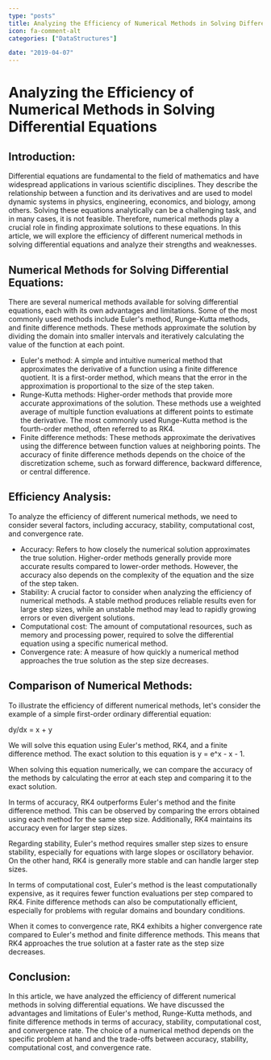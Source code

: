 ```yaml
---
type: "posts"
title: Analyzing the Efficiency of Numerical Methods in Solving Differential Equations
icon: fa-comment-alt
categories: ["DataStructures"]

date: "2019-04-07"
---
```




# Analyzing the Efficiency of Numerical Methods in Solving Differential Equations

## Introduction:

Differential equations are fundamental to the field of mathematics and have widespread applications in various scientific disciplines. They describe the relationship between a function and its derivatives and are used to model dynamic systems in physics, engineering, economics, and biology, among others. Solving these equations analytically can be a challenging task, and in many cases, it is not feasible. Therefore, numerical methods play a crucial role in finding approximate solutions to these equations. In this article, we will explore the efficiency of different numerical methods in solving differential equations and analyze their strengths and weaknesses.

## Numerical Methods for Solving Differential Equations:

There are several numerical methods available for solving differential equations, each with its own advantages and limitations. Some of the most commonly used methods include Euler's method, Runge-Kutta methods, and finite difference methods. These methods approximate the solution by dividing the domain into smaller intervals and iteratively calculating the value of the function at each point.

- Euler's method: A simple and intuitive numerical method that approximates the derivative of a function using a finite difference quotient. It is a first-order method, which means that the error in the approximation is proportional to the size of the step taken.
- Runge-Kutta methods: Higher-order methods that provide more accurate approximations of the solution. These methods use a weighted average of multiple function evaluations at different points to estimate the derivative. The most commonly used Runge-Kutta method is the fourth-order method, often referred to as RK4.
- Finite difference methods: These methods approximate the derivatives using the difference between function values at neighboring points. The accuracy of finite difference methods depends on the choice of the discretization scheme, such as forward difference, backward difference, or central difference.

## Efficiency Analysis:

To analyze the efficiency of different numerical methods, we need to consider several factors, including accuracy, stability, computational cost, and convergence rate.

- Accuracy: Refers to how closely the numerical solution approximates the true solution. Higher-order methods generally provide more accurate results compared to lower-order methods. However, the accuracy also depends on the complexity of the equation and the size of the step taken.
- Stability: A crucial factor to consider when analyzing the efficiency of numerical methods. A stable method produces reliable results even for large step sizes, while an unstable method may lead to rapidly growing errors or even divergent solutions.
- Computational cost: The amount of computational resources, such as memory and processing power, required to solve the differential equation using a specific numerical method.
- Convergence rate: A measure of how quickly a numerical method approaches the true solution as the step size decreases.

## Comparison of Numerical Methods:

To illustrate the efficiency of different numerical methods, let's consider the example of a simple first-order ordinary differential equation:

dy/dx = x + y

We will solve this equation using Euler's method, RK4, and a finite difference method. The exact solution to this equation is y = e^x - x - 1.

When solving this equation numerically, we can compare the accuracy of the methods by calculating the error at each step and comparing it to the exact solution.

In terms of accuracy, RK4 outperforms Euler's method and the finite difference method. This can be observed by comparing the errors obtained using each method for the same step size. Additionally, RK4 maintains its accuracy even for larger step sizes.

Regarding stability, Euler's method requires smaller step sizes to ensure stability, especially for equations with large slopes or oscillatory behavior. On the other hand, RK4 is generally more stable and can handle larger step sizes.

In terms of computational cost, Euler's method is the least computationally expensive, as it requires fewer function evaluations per step compared to RK4. Finite difference methods can also be computationally efficient, especially for problems with regular domains and boundary conditions.

When it comes to convergence rate, RK4 exhibits a higher convergence rate compared to Euler's method and finite difference methods. This means that RK4 approaches the true solution at a faster rate as the step size decreases.

## Conclusion:

In this article, we have analyzed the efficiency of different numerical methods in solving differential equations. We have discussed the advantages and limitations of Euler's method, Runge-Kutta methods, and finite difference methods in terms of accuracy, stability, computational cost, and convergence rate. The choice of a numerical method depends on the specific problem at hand and the trade-offs between accuracy, stability, computational cost, and convergence rate.